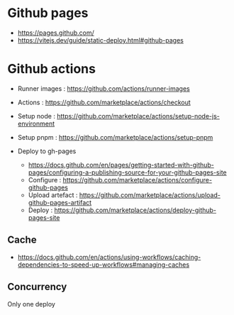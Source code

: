 # Github pages
- https://pages.github.com/
- https://vitejs.dev/guide/static-deploy.html#github-pages


# Github actions
- Runner images : https://github.com/actions/runner-images

- Actions : https://github.com/marketplace/actions/checkout
- Setup node : https://github.com/marketplace/actions/setup-node-js-environment
- Setup pnpm : https://github.com/marketplace/actions/setup-pnpm

- Deploy to gh-pages
  - https://docs.github.com/en/pages/getting-started-with-github-pages/configuring-a-publishing-source-for-your-github-pages-site
  - Configure : https://github.com/marketplace/actions/configure-github-pages
  - Upload artefact : https://github.com/marketplace/actions/upload-github-pages-artifact
  - Deploy : https://github.com/marketplace/actions/deploy-github-pages-site


## Cache
- https://docs.github.com/en/actions/using-workflows/caching-dependencies-to-speed-up-workflows#managing-caches

## Concurrency
Only one deploy
